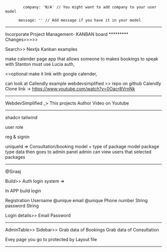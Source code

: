             company: 'N/A' // You might want to add company to your user model

          message: '' // Add message if you have it in your model

________________________________________________________



Incorporate Project Management- KANBAN board  *********
Changes>>>>>

Search>>
Nextjs Kanban examples

make calender page app that allows someone to makes bookings to speak with Stanton
must use Lucia auth,

<>optional
make it link with google calender,

can look at Callendly example webdevsimplified >> repo on github
Calendly Clone link ->
https://www.youtube.com/watch?v=0Oacr8VrnNk

-----------------------------------------------------------

WebdevSimplified _> This projects Author
Video on Youtube
____________________________________________________________

shadcn
tailwind

user role

reg & signin


uniqueId => Consultation/booking model + type of package model
package type data then goes to admin panel
admin can view users that selected packages

---

@Siraaj

> > > > > >

Build>>
Auth login system =>

In APP build login

Registration
Username @unique
email @unique
Phone number String
password String

Login details>>
Email
Password

---

AdminTable>>
Sidebar>>
Grab data of Bookings
Grab data of Consultation

Evey page you go to protected by Layout file

---
